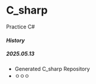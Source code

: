 # C_sharp
Practice C#

#### *History*
##### **2025.05.13**
- Generated C_sharp Repository
- ㅇㅇㅇ
<EOF>
